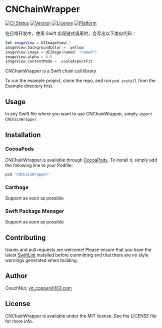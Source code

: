 # CNChainWrapper

[![CI Status](https://img.shields.io/travis/CouchNut/CNChainWrapper.svg?style=flat)](https://travis-ci.org/CouchNut/CNChainWrapper)
[![Version](https://img.shields.io/cocoapods/v/CNChainWrapper.svg?style=flat)](https://cocoapods.org/pods/CNChainWrapper)
[![License](https://img.shields.io/cocoapods/l/CNChainWrapper.svg?style=flat)](https://cocoapods.org/pods/CNChainWrapper)
[![Platform](https://img.shields.io/cocoapods/p/CNChainWrapper.svg?style=flat)](https://cocoapods.org/pods/CNChainWrapper)

在日常开发中，使用 Swift 实现链式调用时，会写出以下类似代码：

```swift
let imageView = UIImageView()
imageView.backgroundColor = .yellow
imageView.image = UIImage(named: "named")
imageView.alpha = 0.5
imageView.contentMode = .scaleAspectFit
```

CNChainWrapper is a Swift chain call library

To run the example project, clone the repo, and run `pod install` from the Example directory first.

## Usage

In any Swift file where you want to use CNChainWrapper, simply `import CNChainWrapper`.

## Installation

### CocoaPods

CNChainWrapper is available through [CocoaPods](https://cocoapods.org). To install
it, simply add the following line to your Podfile:

```ruby
pod 'CNChainWrapper'
```

### Carthage

Support as soon as possible

### Swift Package Manager

Support as soon as possible

## Contributing
Issues and pull requests are welcome! Please ensure that you have the latest [SwiftLint](https://github.com/realm/SwiftLint) installed before committing and that there are no style warnings generated when building.

## Author

CouchNut, yit_copper@163.com

## License

CNChainWrapper is available under the MIT license. See the LICENSE file for more info.
